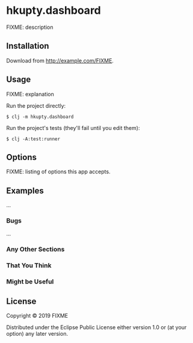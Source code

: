 # hkupty.dashboard

FIXME: description

## Installation

Download from http://example.com/FIXME.

## Usage

FIXME: explanation

Run the project directly:

    $ clj -m hkupty.dashboard

Run the project's tests (they'll fail until you edit them):

    $ clj -A:test:runner

## Options

FIXME: listing of options this app accepts.

## Examples

...

### Bugs

...

### Any Other Sections
### That You Think
### Might be Useful

## License

Copyright © 2019 FIXME

Distributed under the Eclipse Public License either version 1.0 or (at
your option) any later version.
